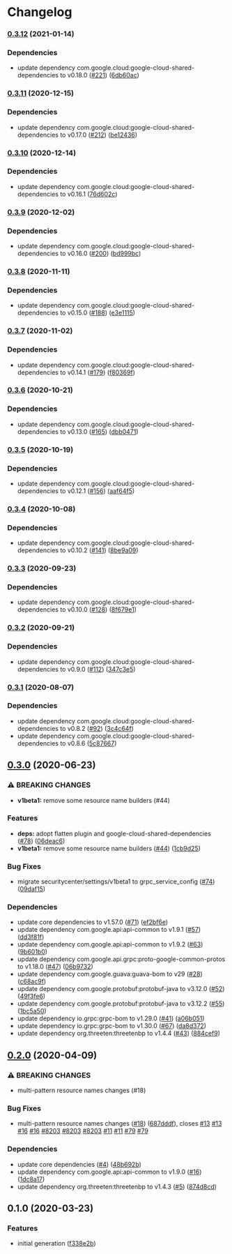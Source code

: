 # Changelog

### [0.3.12](https://www.github.com/googleapis/java-securitycenter-settings/compare/v0.3.11...v0.3.12) (2021-01-14)


### Dependencies

* update dependency com.google.cloud:google-cloud-shared-dependencies to v0.18.0 ([#221](https://www.github.com/googleapis/java-securitycenter-settings/issues/221)) ([6db60ac](https://www.github.com/googleapis/java-securitycenter-settings/commit/6db60ac558f1cb455e436331d8f75d95c95dd621))

### [0.3.11](https://www.github.com/googleapis/java-securitycenter-settings/compare/v0.3.10...v0.3.11) (2020-12-15)


### Dependencies

* update dependency com.google.cloud:google-cloud-shared-dependencies to v0.17.0 ([#212](https://www.github.com/googleapis/java-securitycenter-settings/issues/212)) ([be12436](https://www.github.com/googleapis/java-securitycenter-settings/commit/be12436a62f07e1fcb75884158dc8c4dc618ffc3))

### [0.3.10](https://www.github.com/googleapis/java-securitycenter-settings/compare/v0.3.9...v0.3.10) (2020-12-14)


### Dependencies

* update dependency com.google.cloud:google-cloud-shared-dependencies to v0.16.1 ([76d602c](https://www.github.com/googleapis/java-securitycenter-settings/commit/76d602ce69f02d38f5cc4021bdb7ba55c2034514))

### [0.3.9](https://www.github.com/googleapis/java-securitycenter-settings/compare/v0.3.8...v0.3.9) (2020-12-02)


### Dependencies

* update dependency com.google.cloud:google-cloud-shared-dependencies to v0.16.0 ([#200](https://www.github.com/googleapis/java-securitycenter-settings/issues/200)) ([bd999bc](https://www.github.com/googleapis/java-securitycenter-settings/commit/bd999bc9775bfebac7bc7fcdc9184f2b6c76d053))

### [0.3.8](https://www.github.com/googleapis/java-securitycenter-settings/compare/v0.3.7...v0.3.8) (2020-11-11)


### Dependencies

* update dependency com.google.cloud:google-cloud-shared-dependencies to v0.15.0 ([#188](https://www.github.com/googleapis/java-securitycenter-settings/issues/188)) ([e3e1115](https://www.github.com/googleapis/java-securitycenter-settings/commit/e3e11152e6d24e9fde535e966998cb3c6733c44d))

### [0.3.7](https://www.github.com/googleapis/java-securitycenter-settings/compare/v0.3.6...v0.3.7) (2020-11-02)


### Dependencies

* update dependency com.google.cloud:google-cloud-shared-dependencies to v0.14.1 ([#179](https://www.github.com/googleapis/java-securitycenter-settings/issues/179)) ([f80369f](https://www.github.com/googleapis/java-securitycenter-settings/commit/f80369f4b6b5471a2cf3c151b720769856f28440))

### [0.3.6](https://www.github.com/googleapis/java-securitycenter-settings/compare/v0.3.5...v0.3.6) (2020-10-21)


### Dependencies

* update dependency com.google.cloud:google-cloud-shared-dependencies to v0.13.0 ([#165](https://www.github.com/googleapis/java-securitycenter-settings/issues/165)) ([dbb0471](https://www.github.com/googleapis/java-securitycenter-settings/commit/dbb0471f7cbef94c5fcef376042ab91af7ad9e95))

### [0.3.5](https://www.github.com/googleapis/java-securitycenter-settings/compare/v0.3.4...v0.3.5) (2020-10-19)


### Dependencies

* update dependency com.google.cloud:google-cloud-shared-dependencies to v0.12.1 ([#156](https://www.github.com/googleapis/java-securitycenter-settings/issues/156)) ([aaf64f5](https://www.github.com/googleapis/java-securitycenter-settings/commit/aaf64f57ab9bd7fc96cdb5bfca24c85f053645d8))

### [0.3.4](https://www.github.com/googleapis/java-securitycenter-settings/compare/v0.3.3...v0.3.4) (2020-10-08)


### Dependencies

* update dependency com.google.cloud:google-cloud-shared-dependencies to v0.10.2 ([#141](https://www.github.com/googleapis/java-securitycenter-settings/issues/141)) ([8be9a09](https://www.github.com/googleapis/java-securitycenter-settings/commit/8be9a092b7846facd15a6f8d5c232aa7aa8abfdb))

### [0.3.3](https://www.github.com/googleapis/java-securitycenter-settings/compare/v0.3.2...v0.3.3) (2020-09-23)


### Dependencies

* update dependency com.google.cloud:google-cloud-shared-dependencies to v0.10.0 ([#128](https://www.github.com/googleapis/java-securitycenter-settings/issues/128)) ([8f679e1](https://www.github.com/googleapis/java-securitycenter-settings/commit/8f679e1ac1365b3e98e9af4c9b7686ea81d96530))

### [0.3.2](https://www.github.com/googleapis/java-securitycenter-settings/compare/v0.3.1...v0.3.2) (2020-09-21)


### Dependencies

* update dependency com.google.cloud:google-cloud-shared-dependencies to v0.9.0 ([#112](https://www.github.com/googleapis/java-securitycenter-settings/issues/112)) ([347c3e5](https://www.github.com/googleapis/java-securitycenter-settings/commit/347c3e523293f8560017c73491e82ba013daec95))

### [0.3.1](https://www.github.com/googleapis/java-securitycenter-settings/compare/v0.3.0...v0.3.1) (2020-08-07)


### Dependencies

* update dependency com.google.cloud:google-cloud-shared-dependencies to v0.8.2 ([#92](https://www.github.com/googleapis/java-securitycenter-settings/issues/92)) ([3c4c64f](https://www.github.com/googleapis/java-securitycenter-settings/commit/3c4c64f30634bad94f9d5cde70b2c5779f21a1d7))
* update dependency com.google.cloud:google-cloud-shared-dependencies to v0.8.6 ([5c87667](https://www.github.com/googleapis/java-securitycenter-settings/commit/5c87667c1ac1d5ab83c879e121e191d2f3ec9840))

## [0.3.0](https://www.github.com/googleapis/java-securitycenter-settings/compare/v0.2.0...v0.3.0) (2020-06-23)


### ⚠ BREAKING CHANGES

* **v1beta1:** remove some resource name builders (#44)

### Features

* **deps:** adopt flatten plugin and google-cloud-shared-dependencies ([#78](https://www.github.com/googleapis/java-securitycenter-settings/issues/78)) ([06deac6](https://www.github.com/googleapis/java-securitycenter-settings/commit/06deac641f73dce1b4bcd4afd0ba19ec6e1bfb97))
* **v1beta1:** remove some resource name builders ([#44](https://www.github.com/googleapis/java-securitycenter-settings/issues/44)) ([1cb9d25](https://www.github.com/googleapis/java-securitycenter-settings/commit/1cb9d25ce87ee4e73cda81da93f1f0f95cca4e48))


### Bug Fixes

* migrate securitycenter/settings/v1beta1 to grpc_service_config ([#74](https://www.github.com/googleapis/java-securitycenter-settings/issues/74)) ([09daf15](https://www.github.com/googleapis/java-securitycenter-settings/commit/09daf15c4e3f4d444c0822ba2560c4ee97285505))


### Dependencies

* update core dependencies to v1.57.0 ([#71](https://www.github.com/googleapis/java-securitycenter-settings/issues/71)) ([ef2bf6e](https://www.github.com/googleapis/java-securitycenter-settings/commit/ef2bf6e1e856a33289447cd64b8d993a4df631ae))
* update dependency com.google.api:api-common to v1.9.1 ([#57](https://www.github.com/googleapis/java-securitycenter-settings/issues/57)) ([dd3f81f](https://www.github.com/googleapis/java-securitycenter-settings/commit/dd3f81f4ba9c9fe4ee4513aa3c5fc819494cb56b))
* update dependency com.google.api:api-common to v1.9.2 ([#63](https://www.github.com/googleapis/java-securitycenter-settings/issues/63)) ([9b601b0](https://www.github.com/googleapis/java-securitycenter-settings/commit/9b601b0fd35b7fe66ceb403c1549eabd91051682))
* update dependency com.google.api.grpc:proto-google-common-protos to v1.18.0 ([#47](https://www.github.com/googleapis/java-securitycenter-settings/issues/47)) ([06b9732](https://www.github.com/googleapis/java-securitycenter-settings/commit/06b9732fca4c1d1f81f2a2180ff22ada283bf466))
* update dependency com.google.guava:guava-bom to v29 ([#28](https://www.github.com/googleapis/java-securitycenter-settings/issues/28)) ([c68ac9f](https://www.github.com/googleapis/java-securitycenter-settings/commit/c68ac9f9d7c90f59258ea944ce2aed8d25b7d4ab))
* update dependency com.google.protobuf:protobuf-java to v3.12.0 ([#52](https://www.github.com/googleapis/java-securitycenter-settings/issues/52)) ([49f3fe6](https://www.github.com/googleapis/java-securitycenter-settings/commit/49f3fe6427d3d0894a91f0be7cbfe70ac8b9dab8))
* update dependency com.google.protobuf:protobuf-java to v3.12.2 ([#55](https://www.github.com/googleapis/java-securitycenter-settings/issues/55)) ([1bc5a50](https://www.github.com/googleapis/java-securitycenter-settings/commit/1bc5a5087d06a5ffd806a1d527e3523e9339ee0c))
* update dependency io.grpc:grpc-bom to v1.29.0 ([#41](https://www.github.com/googleapis/java-securitycenter-settings/issues/41)) ([a06b051](https://www.github.com/googleapis/java-securitycenter-settings/commit/a06b0511223b416efdfe8f288b846d53b2fca4bb))
* update dependency io.grpc:grpc-bom to v1.30.0 ([#67](https://www.github.com/googleapis/java-securitycenter-settings/issues/67)) ([da8d372](https://www.github.com/googleapis/java-securitycenter-settings/commit/da8d372f63e05c5c003d251f1808f5862bc08ced))
* update dependency org.threeten:threetenbp to v1.4.4 ([#43](https://www.github.com/googleapis/java-securitycenter-settings/issues/43)) ([884cef9](https://www.github.com/googleapis/java-securitycenter-settings/commit/884cef9c27655e022331dcc4b40fc1705f575de9))

## [0.2.0](https://www.github.com/googleapis/java-securitycenter-settings/compare/v0.1.0...v0.2.0) (2020-04-09)


### ⚠ BREAKING CHANGES

* multi-pattern resource names changes (#18)

### Bug Fixes

* multi-pattern resource names changes ([#18](https://www.github.com/googleapis/java-securitycenter-settings/issues/18)) ([687dddf](https://www.github.com/googleapis/java-securitycenter-settings/commit/687dddf98f3d76d9db1e61a9d7d37425f01f0503)), closes [#13](https://www.github.com/googleapis/java-securitycenter-settings/issues/13) [#13](https://www.github.com/googleapis/java-securitycenter-settings/issues/13) [#16](https://www.github.com/googleapis/java-securitycenter-settings/issues/16) [#16](https://www.github.com/googleapis/java-securitycenter-settings/issues/16) [#8203](https://www.github.com/googleapis/java-securitycenter-settings/issues/8203) [#8203](https://www.github.com/googleapis/java-securitycenter-settings/issues/8203) [#8203](https://www.github.com/googleapis/java-securitycenter-settings/issues/8203) [#11](https://www.github.com/googleapis/java-securitycenter-settings/issues/11) [#11](https://www.github.com/googleapis/java-securitycenter-settings/issues/11) [#79](https://www.github.com/googleapis/java-securitycenter-settings/issues/79) [#79](https://www.github.com/googleapis/java-securitycenter-settings/issues/79)


### Dependencies

* update core dependencies ([#4](https://www.github.com/googleapis/java-securitycenter-settings/issues/4)) ([48b692b](https://www.github.com/googleapis/java-securitycenter-settings/commit/48b692b23a69165ee0db85e7db25e4624e3d7946))
* update dependency com.google.api:api-common to v1.9.0 ([#16](https://www.github.com/googleapis/java-securitycenter-settings/issues/16)) ([1dc8a17](https://www.github.com/googleapis/java-securitycenter-settings/commit/1dc8a17bce5de884610e7754136ca505eb8ced1c))
* update dependency org.threeten:threetenbp to v1.4.3 ([#5](https://www.github.com/googleapis/java-securitycenter-settings/issues/5)) ([874d8cd](https://www.github.com/googleapis/java-securitycenter-settings/commit/874d8cdccee3db087f68cb8a41efd858b518689d))

## 0.1.0 (2020-03-23)


### Features

* initial generation ([f338e2b](https://www.github.com/googleapis/java-securitycenter-settings/commit/f338e2b3260c671640660e8e4eb625030f496b86))
